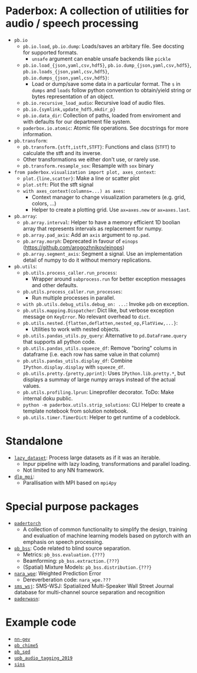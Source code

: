 # Paderbox: A collection of utilities for audio / speech processing

 - `pb.io`
   - `pb.io.load`, `pb.io.dump`: Loads/saves an arbitary file. See docsting for supported formats.
     - `unsafe` argument can enable unsafe backends like `pickle`
   - `pb.io.load_{json,yaml,csv,hdf5}`, `pb.io.dump_{json,yaml,csv,hdf5}`, `pb.io.loads_{json,yaml,csv,hdf5}`, `pb.io.dumps_{json,yaml,csv,hdf5}`:
     - Load or dump/save some data in a particular format. The `s` in `dumps` and `loads` follow python convention to obtain/yield string or bytes representation of an object.
   - `pb.io.recursive_load_audio`: Recursive load of audio files.
   - `pb.io.{symlink,update_hdf5,mkdir_p}`
   - `pb.io.data_dir`: Collection of paths, loaded from enviroment and with defaults for our department file system.
   - `paderbox.io.atomic`: Atomic file operations. See docstrings for more information.
 - `pb.transform`:
   - `pb.transform.{stft,istft,STFT}`: Functions and class (`STFT`) to calculate the stft and its inverse.
   - Other transformations we either don't use, or rarely use.
   - `pb.transform.resample_sox`: Resample with `sox` binary
 - `from paderbox.visualization import plot, axes_context`:
   - `plot.{line,scatter}`: Make a line or scatter plot
   - `plot.stft`: Plot the stft signal
   - `with axes_context(columns=...) as axes`:
     - Context manager to change visualization parameters (e.g. grid, colors, ...)
     - Helper to create a plotting grid. Use `ax=axes.new` or `ax=axes.last`.
 - `pb.array`:
   - `pb.array.interval`: Helper to have a memory efficient 1D boolian array that represents intervals as replacement for numpy.
   - `pb.array.pad_axis`: Add an `axis` argument to `np.pad`.
   - `pb.array.morph`: Deprecated in favour of `einops` (https://github.com/arogozhnikov/einops)
   - `pb.array.segment_axis`: Segment a signal. Use an implementation detail of numpy to do it without memory replications.
 - `pb.utils`:
   - `pb.utils.process_caller.run_process`:
     - Wrapper around `subprocess.run` for better exception messages and other defaults.
   - `pb.utils.process_caller.run_processes`:
     - Run multiple processes in parallel.
   - `with pb.utils.debug_utils.debug_on: ...`: Invoke `pdb` on exception.
   - `pb.utils.mapping.Dispatcher`: Dict like, but verbose exception message on `KeyError`. No relevant overhead to `dict`.
   - `pb.utils.nested.{flatten,deflatten,nested_op,FlatView,...}`:
     - Utilities to work with nested objects.
   - `pb.utils.pandas_utils.py_query`: Alternative to `pd.DataFrame.query` that supports all python code.
   - `pb.utils.pandas_utils.squeeze_df`: Remove "boring" colums in dataframe (i.e. each row has same value in that column)
   - `pb.utils.pandas_utils.display_df`: Combine `IPython.display.display` with `squeeze_df`.
   - `pb.utils.pretty.{pretty,pprint}`: Uses `IPython.lib.pretty.*`, but displays a summay of large numpy arrays instead of the actual values.
   - `pb.utils.profiling.lprun`: Lineprofiler decorator. ToDo: Make internal doku public.
   - `python -m paderbox.utils.strip_solutions`: CLI Helper to create a template notebook from solution notebook.
   - `pb.utils.timer.TimerDict`: Helper to get runtime of a codeblock.

# Standalone

 - [`lazy_dataset`](https://github.com/fgnt/lazy_dataset): Process large datasets as if it was an iterable.
   - Inpur pipeline with lazy loading, transformations and parallel loading.
   - Not limited to any NN framework.
 - [`dlp_mpi`](https://github.com/fgnt/dlp_mpi):
   - Parallisation with MPI based on `mpi4py`

# Special purpose packages

 - [`padertorch`](https://github.com/fgnt/padertorch)
   - A collection of common functionality to simplify the design, training and evaluation of machine learning models based on pytorch with an emphasis on speech processing.
 - [`pb_bss`](https://github.com/fgnt/pb_bss): Code related to blind source separation.
   - Metrics: `pb_bss.evaluation.{???}`
   - Beamforming: `pb_bss.extraction.{???}`
   - (Spatial) Mixture Models: `pb_bss.distribution.{???}`
 - [`nara_wpe`](https://github.com/fgnt/nara_wpe): Weighted Prediction Error
   - Dereverberation code: `nara_wpe.???`
 - [`sms_wsj`](https://github.com/fgnt/sms_wsj): SMS-WSJ: Spatialized Multi-Speaker Wall Street Journal database for multi-channel source separation and recognition
 - [`paderwasn`](https://github.com/fgnt/paderwasn):

# Example code

 - [`nn-gev`](https://github.com/fgnt/nn-gev)
 - [`pb_chime5`](https://github.com/fgnt/pb_chime5)
 - [`pb_sed`](https://github.com/fgnt/pb_sed)
 - [`upb_audio_tagging_2019`](https://github.com/fgnt/upb_audio_tagging_2019)
 - [`sins`](https://github.com/fgnt/sins)
